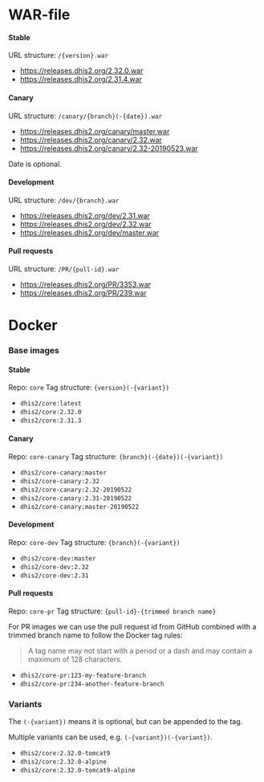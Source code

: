 # WAR-file

#### Stable

URL structure: `/{version}.war`
                 
- https://releases.dhis2.org/2.32.0.war
- https://releases.dhis2.org/2.31.4.war

#### Canary

URL structure: `/canary/{branch}(-{date}).war`

- https://releases.dhis2.org/canary/master.war
- https://releases.dhis2.org/canary/2.32.war
- https://releases.dhis2.org/canary/2.32-20190523.war

Date is optional.

#### Development

URL structure: `/dev/{branch}.war`

- https://releases.dhis2.org/dev/2.31.war
- https://releases.dhis2.org/dev/2.32.war
- https://releases.dhis2.org/dev/master.war

#### Pull requests

URL structure: `/PR/{pull-id}.war`

- https://releases.dhis2.org/PR/3353.war
- https://releases.dhis2.org/PR/239.war

# Docker

### Base images

#### Stable

Repo: `core`
Tag structure: `{version}(-{variant})`

- `dhis2/core:latest`
- `dhis2/core:2.32.0`
- `dhis2/core:2.31.3`

#### Canary

Repo: `core-canary`
Tag structure: `{branch}(-{date})(-{variant})`

- `dhis2/core-canary:master`
- `dhis2/core-canary:2.32`
- `dhis2/core-canary:2.32-20190522`
- `dhis2/core-canary:2.31-20190522`
- `dhis2/core-canary:master-20190522`

#### Development

Repo: `core-dev`
Tag structure: `{branch}(-{variant})`

- `dhis2/core-dev:master`
- `dhis2/core-dev:2.32`
- `dhis2/core-dev:2.31`

#### Pull requests

Repo: `core-pr`
Tag structure: `{pull-id}-{trimmed branch name}`

For PR images we can use the pull request id from GitHub combined
with a trimmed branch name to follow the Docker tag rules:

> A tag name may not start with a period or a dash and may contain a
> maximum of 128 characters.

- `dhis2/core-pr:123-my-feature-branch`
- `dhis2/core-pr:234-another-feature-branch`

### Variants

The `(-{variant})` means it is optional, but can be appended to the tag.

Multiple variants can be used, e.g. `(-{variant})(-{variant})`.

- `dhis2/core:2.32.0-tomcat9`
- `dhis2/core:2.32.0-alpine`
- `dhis2/core:2.32.0-tomcat9-alpine`
